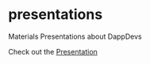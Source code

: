 # presentations
Materials Presentations about DappDevs

Check out the <a href='https://dappdevs.github.io/presentations/?title=Introduction%20to%20Dapps%20and%20Ethereum&author=Bryant%20Eisenbach&content[]=whats-a-dapp.md&content[]=why-ethereum.md&content[]=ethereum-history.md&content[]=ethereum-background.md&content[]=ethereum-technical.md&content[]=ethereum-future.md&content[]=how-to-dappdev.md&content[]=-references.md&content[]=-ethereum-ecosystem.md#1'>Presentation</a>
<!-- Example constructed URL for generated presentation from content. Optionally add `commit=34584e...` to add commit-->
